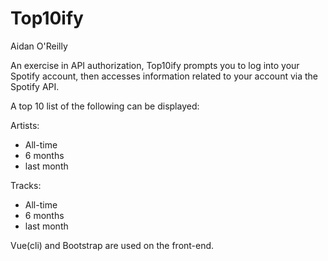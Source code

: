 # Top10ify

Aidan O'Reilly

An exercise in API authorization, Top10ify prompts you to log into your Spotify account, then accesses information related to your account via the Spotify API. 

A top 10 list of the following can be displayed:

Artists:
- All-time
- 6 months
- last month

Tracks:
- All-time
- 6 months
- last month

Vue(cli) and Bootstrap are used on the front-end.
